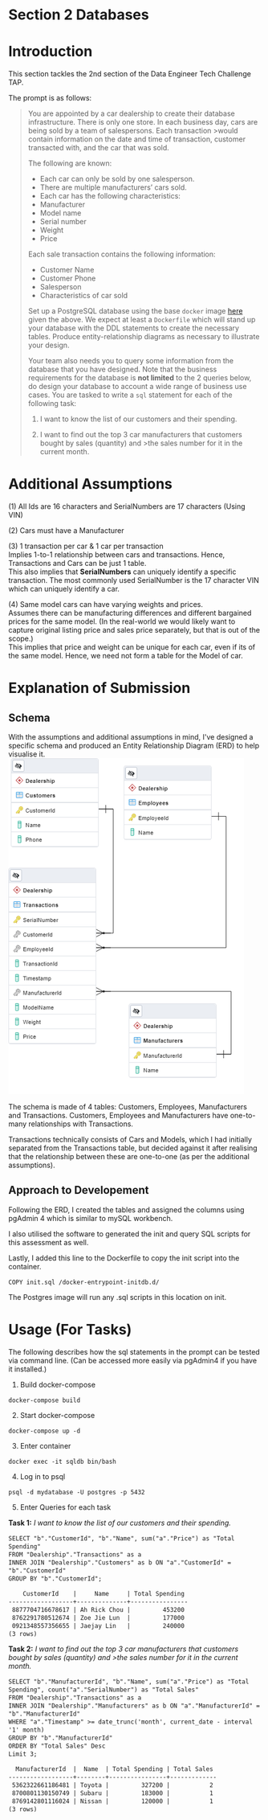 <!-- Header -->
<div>
  <h1>Section 2 Databases</h3>  
</div>

# Introduction
This section tackles the 2nd section of the Data Engineer Tech Challenge TAP. 

The prompt is as follows:
>
>You are appointed by a car dealership to create their database infrastructure. There is only one store. In each business day, cars are being sold by a team of salespersons. Each transaction >would contain information on the date and time of transaction, customer transacted with, and the car that was sold.
>
>The following are known:
>
>- Each car can only be sold by one salesperson.
>- There are multiple manufacturers’ cars sold.
>- Each car has the following characteristics:
>- Manufacturer
>- Model name
>- Serial number
>- Weight
>- Price
>
>Each sale transaction contains the following information:
>
>- Customer Name
>- Customer Phone
>- Salesperson
>- Characteristics of car sold
>
>Set up a PostgreSQL database using the base `docker` image [here](https://hub.docker.com/_/postgres) given the above. We expect at least a `Dockerfile` which will stand up your database with the DDL statements to create the necessary tables. Produce entity-relationship diagrams as necessary to illustrate your design.
>
>Your team also needs you to query some information from the database that you have designed. Note that the business requirements for the database is **not limited** to the 2 queries below, do design your database to account a wide range of business use cases. You are tasked to write a `sql` statement for each of the following task:
>
>1. I want to know the list of our customers and their spending.
>
>2. I want to find out the top 3 car manufacturers that customers bought by sales (quantity) and >the sales number for it in the current month.

# Additional Assumptions

(1) All Ids are 16 characters and SerialNumbers are 17 characters (Using VIN)

(2) Cars must have a Manufacturer

(3) 1 transaction per car & 1 car per transaction<br>
Implies 1-to-1 relationship between cars and transactions. Hence, Transactions and Cars can be just 1 table.<br>
This also implies that **SerialNumbers** can uniquely identify a specific transaction. The most commonly used SerialNumber is the 17 character VIN which can uniquely identify a car.

(4) Same model cars can have varying weights and prices.<br>
Assumes there can be manufacturing differences and different bargained prices for the same model. (In the real-world we would likely want to capture original listing price and sales price separately, but that is out of the scope.) <br>
This implies that price and weight can be unique for each car, even if its of the same model. Hence, we need not form a table for the Model of car. 

# Explanation of Submission
## Schema
With the assumptions and additional assumptions in mind, I've designed a specific schema and produced an Entity Relationship Diagram (ERD) to help visualise it.<br>
![image info](./Entity_Relationship_Diagram.png)

The schema is made of 4 tables: Customers, Employees, Manufacturers and Transactions. Customers, Employees and  Manufacturers have one-to-many relationships with Transactions.

Transactions technically consists of Cars and Models, which I had initially separated from the Transactions table, but decided against it after realising that the relationship between these are one-to-one (as per the additional assumptions).

## Approach to Developement
Following the ERD, I created the tables and assigned the columns using pgAdmin 4 which is similar to mySQL workbench.

I also utilised the software to generated the init and query SQL scripts for this assessment as well. 

Lastly, I added this line to the Dockerfile to copy the init script into the container.
```
COPY init.sql /docker-entrypoint-initdb.d/
```
The Postgres image will run any .sql scripts in this location on init.

# Usage (For Tasks) 
The following describes how the sql statements in the prompt can be tested via command line. (Can be accessed more easily via pgAdmin4 if you have it installed.)

1. Build docker-compose
```
docker-compose build
```
2. Start docker-compose
```
docker-compose up -d
```
3. Enter container
```
docker exec -it sqldb bin/bash
```
4. Log in to psql
```
psql -d mydatabase -U postgres -p 5432 
```
5. Enter Queries for each task

**Task 1:** _I want to know the list of our customers and their spending._
```
SELECT "b"."CustomerId", "b"."Name", sum("a"."Price") as "Total Spending"
FROM "Dealership"."Transactions" as a 
INNER JOIN "Dealership"."Customers" as b ON "a"."CustomerId" = "b"."CustomerId"
GROUP BY "b"."CustomerId";
```

```
    CustomerId    |     Name     | Total Spending 
------------------+--------------+----------------
 8877704716678617 | Ah Rick Chou |         453200
 8762291780512674 | Zoe Jie Lun  |         177000
 0921348557356655 | Jaejay Lin   |         240000
(3 rows)
```


**Task 2:** _I want to find out the top 3 car manufacturers that customers bought by sales (quantity) and >the sales number for it in the current month._
```
SELECT "b"."ManufacturerId", "b"."Name", sum("a"."Price") as "Total Spending", count("a"."SerialNumber") as "Total Sales"
FROM "Dealership"."Transactions" as a 
INNER JOIN "Dealership"."Manufacturers" as b ON "a"."ManufacturerId" = "b"."ManufacturerId"
WHERE "a"."Timestamp" >= date_trunc('month', current_date - interval '1' month)
GROUP BY "b"."ManufacturerId" 
ORDER BY "Total Sales" Desc
Limit 3;
```

```
  ManufacturerId  |  Name  | Total Spending | Total Sales
------------------+--------+----------------+-------------
 5362322661186481 | Toyota |         327200 |           2
 8700801130150749 | Subaru |         183000 |           1
 8769142801116024 | Nissan |         120000 |           1
(3 rows)
```


